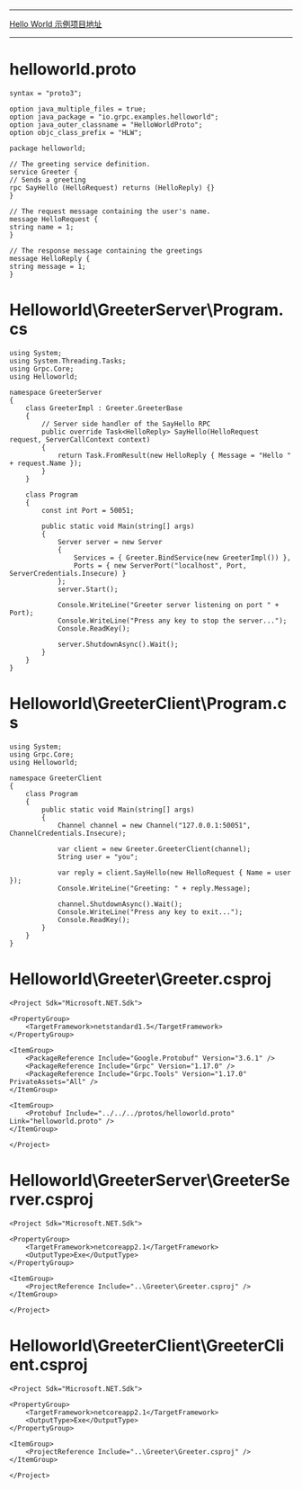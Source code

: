 #
***
[Hello World 示例项目地址](https://github.com/grpc/grpc/tree/master/examples/csharp/Helloworld)
***

# helloworld.proto
    syntax = "proto3";

    option java_multiple_files = true;
    option java_package = "io.grpc.examples.helloworld";
    option java_outer_classname = "HelloWorldProto";
    option objc_class_prefix = "HLW";

    package helloworld;

    // The greeting service definition.
    service Greeter {
    // Sends a greeting
    rpc SayHello (HelloRequest) returns (HelloReply) {}
    }

    // The request message containing the user's name.
    message HelloRequest {
    string name = 1;
    }

    // The response message containing the greetings
    message HelloReply {
    string message = 1;
    }
# Helloworld\GreeterServer\Program.cs
    using System;
    using System.Threading.Tasks;
    using Grpc.Core;
    using Helloworld;

    namespace GreeterServer
    {
        class GreeterImpl : Greeter.GreeterBase
        {
            // Server side handler of the SayHello RPC
            public override Task<HelloReply> SayHello(HelloRequest request, ServerCallContext context)
            {
                return Task.FromResult(new HelloReply { Message = "Hello " + request.Name });
            }
        }

        class Program
        {
            const int Port = 50051;

            public static void Main(string[] args)
            {
                Server server = new Server
                {
                    Services = { Greeter.BindService(new GreeterImpl()) },
                    Ports = { new ServerPort("localhost", Port, ServerCredentials.Insecure) }
                };
                server.Start();

                Console.WriteLine("Greeter server listening on port " + Port);
                Console.WriteLine("Press any key to stop the server...");
                Console.ReadKey();

                server.ShutdownAsync().Wait();
            }
        }
    }

# Helloworld\GreeterClient\Program.cs

    using System;
    using Grpc.Core;
    using Helloworld;

    namespace GreeterClient
    {
        class Program
        {
            public static void Main(string[] args)
            {
                Channel channel = new Channel("127.0.0.1:50051", ChannelCredentials.Insecure);

                var client = new Greeter.GreeterClient(channel);
                String user = "you";

                var reply = client.SayHello(new HelloRequest { Name = user });
                Console.WriteLine("Greeting: " + reply.Message);

                channel.ShutdownAsync().Wait();
                Console.WriteLine("Press any key to exit...");
                Console.ReadKey();
            }
        }
    }


# Helloworld\Greeter\Greeter.csproj

    <Project Sdk="Microsoft.NET.Sdk">

    <PropertyGroup>
        <TargetFramework>netstandard1.5</TargetFramework>
    </PropertyGroup>

    <ItemGroup>
        <PackageReference Include="Google.Protobuf" Version="3.6.1" />
        <PackageReference Include="Grpc" Version="1.17.0" />
        <PackageReference Include="Grpc.Tools" Version="1.17.0" PrivateAssets="All" />
    </ItemGroup>

    <ItemGroup>
        <Protobuf Include="../../../protos/helloworld.proto" Link="helloworld.proto" />
    </ItemGroup>

    </Project>

# Helloworld\GreeterServer\GreeterServer.csproj

    <Project Sdk="Microsoft.NET.Sdk">

    <PropertyGroup>
        <TargetFramework>netcoreapp2.1</TargetFramework>
        <OutputType>Exe</OutputType>
    </PropertyGroup>

    <ItemGroup>
        <ProjectReference Include="..\Greeter\Greeter.csproj" />
    </ItemGroup>

    </Project>


# Helloworld\GreeterClient\GreeterClient.csproj

    <Project Sdk="Microsoft.NET.Sdk">

    <PropertyGroup>
        <TargetFramework>netcoreapp2.1</TargetFramework>
        <OutputType>Exe</OutputType>
    </PropertyGroup>

    <ItemGroup>
        <ProjectReference Include="..\Greeter\Greeter.csproj" />
    </ItemGroup>

    </Project>

